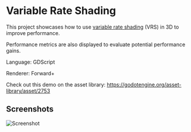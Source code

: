 # Variable Rate Shading

This project showcases how to use
[variable rate shading](https://docs.godotengine.org/en/latest/tutorials/3d/variable_rate_shading.html)
(VRS) in 3D to improve performance.

Performance metrics are also displayed to evaluate potential performance gains.

Language: GDScript

Renderer: Forward+

Check out this demo on the asset library: https://godotengine.org/asset-library/asset/2753

## Screenshots

![Screenshot](screenshots/variable_rate_shading.webp)
